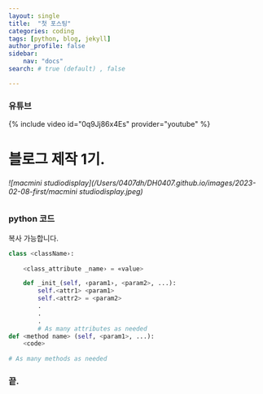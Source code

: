 ```yaml
---
layout: single
title:  "첫 포스팅"
categories: coding
tags: [python, blog, jekyll]
author_profile: false 
sidebar:
    nav: "docs"
search: # true (default) , false 

---
```


<!-- 
**[유튜브 뮤직]** [클릭](https://music.youtube.com)
{: .notice--danger} -->
<!-- 
[유튜브 뮤직](https://music.youtube.com)
{: .btn .btn--primary} -->

### 유튜브
{% include video id="0q9Jj86x4Es" provider="youtube" %}

# 블로그 제작 1기.



###### ![macmini studiodisplay](/Users/0407dh/DH0407.github.io/images/2023-02-08-first/macmini studiodisplay.jpeg)

### python 코드
복사 가능합니다.

```python
class <className›:
    
    <class_attribute _name› = «value>

    def _init_(self, ‹param1›, <param2>, ...):
        self.<attr1> <param1> 
        self.<attr2> = <param2>
        .
        .
        .
        # As many attributes as needed
def <method name> (self, <param1>, ...):
    <code>
    
# As many methods as needed
```

### 끝.